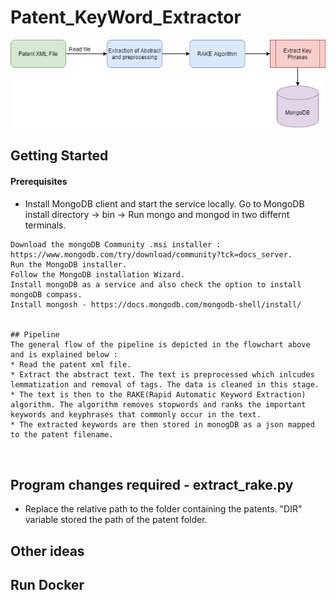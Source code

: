 # Patent_KeyWord_Extractor

![Pipeline](pipeline.png)

## Getting Started
#### Prerequisites
* Install MongoDB client and start the service locally. Go to MongoDB install directory -> bin -> Run mongo and mongod in two differnt terminals. 
```
Download the mongoDB Community .msi installer : https://www.mongodb.com/try/download/community?tck=docs_server.
Run the MongoDB installer.
Follow the MongoDB installation Wizard.
Install mongoDB as a service and also check the option to install mongoDB compass.
Install mongosh - https://docs.mongodb.com/mongodb-shell/install/


## Pipeline
The general flow of the pipeline is depicted in the flowchart above and is explained below : 
* Read the patent xml file.
* Extract the abstract text. The text is preprocessed which inlcudes lemmatization and removal of tags. The data is cleaned in this stage.
* The text is then to the RAKE(Rapid Automatic Keyword Extraction) algorithm. The algorithm removes stopwords and ranks the important keywords and keyphrases that commonly occur in the text.
* The extracted keywords are then stored in monogDB as a json mapped to the patent filename.



```
## Program changes required - extract_rake.py
* Replace the relative path to the folder containing the patents. "DIR" variable stored the path of the patent folder.



## Other ideas


## Run Docker



